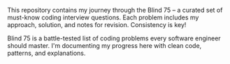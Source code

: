 This repository contains my journey through the Blind 75 – a curated set of must-know coding interview questions. Each problem includes my approach, solution, and notes for revision. Consistency is key!

Blind 75 is a battle-tested list of coding problems every software engineer should master. I'm documenting my progress here with clean code, patterns, and explanations.
